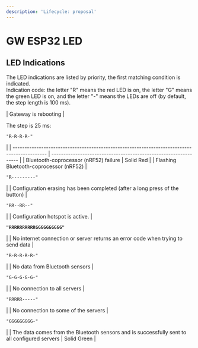 ```yaml
---
description: 'Lifecycle: proposal'
---
```


# GW ESP32 LED

## LED Indications

The LED indications are listed by priority, the first matching condition is indicated.\
Indication code: the letter "R" means the red LED is on, the letter "G" means the green LED is on, and the letter "-" means the LEDs are off (by default, the step length is 100 ms).

| Gateway is rebooting                                                                         | <p>The step is 25 ms:</p><pre><code>"R-R-R-R-"
</code></pre>     |
| -------------------------------------------------------------------------------------------- | ---------------------------------------------------------------- |
| Bluetooth-coprocessor (nRF52) failure                                                        | Solid Red                                                        |
| Flashing Bluetooth-coprocessor (nRF52)                                                       | <pre><code>"R---------"
</code></pre>                            |
| Configuration erasing has been completed (after a long press of the button)                  | <pre><code>"RR--RR--"
</code></pre>                              |
| Configuration hotspot is active.                                                             | <pre><code><strong>"RRRRRRRRRRGGGGGGGGGG"
</strong></code></pre> |
| No internet connection or server returns an error code when trying to send data              | <pre><code>"R-R-R-R-R-"
</code></pre>                            |
| No data from Bluetooth sensors                                                               | <pre><code>"G-G-G-G-G-"
</code></pre>                            |
| No connection to all servers                                                                 | <pre><code>"RRRRR-----"
</code></pre>                            |
| No connection to some of the servers                                                         | <pre><code>"GGGGGGGGG-"
</code></pre>                            |
| The data comes from the Bluetooth sensors and is successfully sent to all configured servers | Solid Green                                                      |
